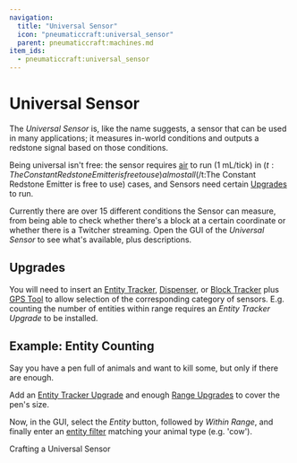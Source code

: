 ```yaml
---
navigation:
  title: "Universal Sensor"
  icon: "pneumaticcraft:universal_sensor"
  parent: pneumaticcraft:machines.md
item_ids:
  - pneumaticcraft:universal_sensor
---
```


# Universal Sensor

The *Universal Sensor* is, like the name suggests, a sensor that can be used in many applications; it measures in-world conditions and outputs a <Color hex="#f00">redstone signal</Color> based on those conditions.

Being universal isn't free: the sensor requires [air](../base_concepts/pressure.md) to run (1 mL/tick) in <Color hex="#880">$(t:The Constant Redstone Emitter is free to use)almost all$(/t:The Constant Redstone Emitter is free to use)</Color> cases, and Sensors need certain [Upgrades](../base_concepts/upgrades.md) to run.

<ItemImage id="pneumaticcraft:universal_sensor" />

Currently there are over 15 different conditions the Sensor can measure, from being able to check whether there's a block at a certain coordinate or whether there is a Twitcher streaming. Open the GUI of the *Universal Sensor* to see what's available, plus descriptions.

## Upgrades

You will need to insert an [Entity Tracker](../base_concepts/upgrades.md#entity_tracker), [Dispenser](../base_concepts/upgrades.md#dispenser), or [Block Tracker](../base_concepts/upgrades.md#block_tracker) plus [GPS Tool](../tools/gps_tool.md) to allow selection of the corresponding category of sensors. E.g. counting the number of entities within range requires an *Entity Tracker Upgrade* to be installed.

## Example: Entity Counting

Say you have a pen full of animals and want to kill some, but only if there are enough.

Add an [Entity Tracker Upgrade](../base_concepts/upgrades.md#entity_tracker) and enough [Range Upgrades](../base_concepts/upgrades.md#range) to cover the pen's size.

Now, in the GUI, select the *Entity* button, followed by *Within Range*, and finally enter an [entity filter](../base_concepts/entity_filter.md) matching your animal type (e.g. 'cow').

Crafting a Universal Sensor

<Recipe id="pneumaticcraft:universal_sensor" />

